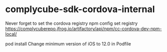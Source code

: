 # complycube-sdk-cordova-internal

Never forget to set the cordova registry
npm config set registry https://complycuberepo.jfrog.io/artifactory/api/npm/cc-cordova-dev-npm-local/

pod install
Change minimum version of iOS to 12.0 in Podfile